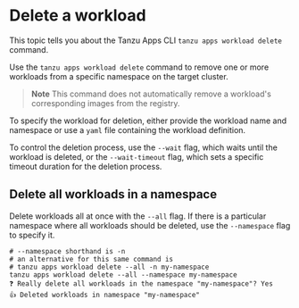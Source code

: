 # Delete a workload

This topic tells you about the Tanzu Apps CLI `tanzu apps workload delete` command.

Use the `tanzu apps workload delete` command to remove one or more workloads from a specific
namespace on the target cluster.

>**Note** This command does not automatically remove a workload's corresponding images from the registry.

To specify the workload for deletion, either provide the workload name and namespace or use a `yaml`
file containing the workload definition.

To control the deletion process, use the `--wait` flag, which waits until
the workload is deleted, or the `--wait-timeout` flag, which sets a specific timeout duration for the
deletion process.

## Delete all workloads in a namespace

Delete workloads all at once with the `--all` flag. If there is a particular namespace where
all workloads should be deleted, use the `--namespace` flag to specify it.

```console
# --namespace shorthand is -n 
# an alternative for this same command is 
# tanzu apps workload delete --all -n my-namespace
tanzu apps workload delete --all --namespace my-namespace
❓ Really delete all workloads in the namespace "my-namespace"? Yes
👍 Deleted workloads in namespace "my-namespace"
```
